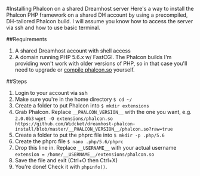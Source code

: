 #Installing Phalcon on a shared Dreamhost server
Here's a way to install the Phalcon PHP framework on a shared DH account by using a precompiled, DH-tailored Phalcon build. I will assume you know how to access the server via ssh and how to use basic terminal.

##Requirements
1. A shared Dreamhost account with shell access
2. A domain running PHP 5.6.x w/ FastCGI. The Phalcon builds I'm providing won't work with older versions of PHP, so in that case you'll need to upgrade  or [compile phalcon.so](http://serverfault.com/questions/607104/how-can-i-install-phalcon-or-any-custom-php-module-extension-on-my-shared-cpan/607105) yourself.

##Steps
1. Login to your account via ssh
2. Make sure you're in the home directory
	`$ cd ~/`
3. Create a folder to put Phalcon into
	`$ mkdir extensions`
4. Grab Phalcon. Replace `__PHALCON_VERSION__` with the one you want, e.g. `2.0.0b3`
	`wget -O extensions/phalcon.so https://github.com/Widcket/dreamhost-phalcon-install/blob/master/__PHALCON_VERSION__/phalcon.so?raw=true`
5. Create a folder to put the phprc file into 
	`$ mkdir -p .php/5.6`
6. Create the phprc file
	`$ nano .php/5.6/phprc`
7. Drop this line in. Replace `__USERNAME__` with your actual username
	`extension = /home/__USERNAME__/extensions/phalcon.so`
8. Save the file and exit (Ctrl+O then Ctrl+X)
9. You're done! Check it with `phpinfo()`.